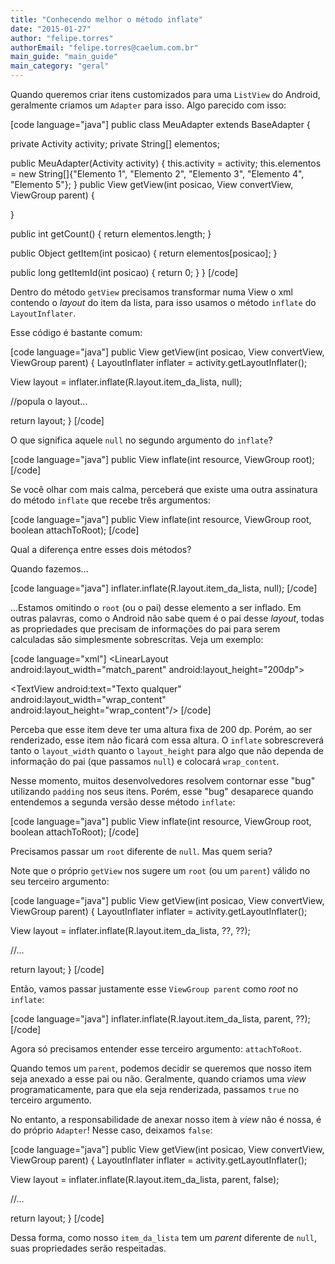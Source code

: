 ```yaml
---
title: "Conhecendo melhor o método inflate"
date: "2015-01-27"
author: "felipe.torres"
authorEmail: "felipe.torres@caelum.com.br"
main_guide: "main_guide"
main_category: "geral"
---
```


Quando queremos criar itens customizados para uma `ListView` do Android, geralmente criamos um `Adapter` para isso. Algo parecido com isso:

\[code language="java"\] public class MeuAdapter extends BaseAdapter {

private Activity activity; private String\[\] elementos;

public MeuAdapter(Activity activity) { this.activity = activity; this.elementos = new String\[\]{"Elemento 1", "Elemento 2", "Elemento 3", "Elemento 4", "Elemento 5"}; } public View getView(int posicao, View convertView, ViewGroup parent) {

}

public int getCount() { return elementos.length; }

public Object getItem(int posicao) { return elementos\[posicao\]; }

public long getItemId(int posicao) { return 0; } } \[/code\]

Dentro do método `getView` precisamos transformar numa View o xml contendo o _layout_ do item da lista, para isso usamos o método `inflate` do `LayoutInflater`.

Esse código é bastante comum:

\[code language="java"\] public View getView(int posicao, View convertView, ViewGroup parent) { LayoutInflater inflater = activity.getLayoutInflater();

View layout = inflater.inflate(R.layout.item\_da\_lista, null);

//popula o layout...

return layout; } \[/code\]

O que significa aquele `null` no segundo argumento do `inflate`?

\[code language="java"\] public View inflate(int resource, ViewGroup root); \[/code\]

Se você olhar com mais calma, perceberá que existe uma outra assinatura do método `inflate` que recebe três argumentos:

\[code language="java"\] public View inflate(int resource, ViewGroup root, boolean attachToRoot); \[/code\]

Qual a diferença entre esses dois métodos?

Quando fazemos...

\[code language="java"\] inflater.inflate(R.layout.item\_da\_lista, null); \[/code\]

...Estamos omitindo o `root` (ou o pai) desse elemento a ser inflado. Em outras palavras, como o Android não sabe quem é o pai desse _layout_, todas as propriedades que precisam de informações do pai para serem calculadas são simplesmente sobrescritas. Veja um exemplo:

\[code language="xml"\] <LinearLayout android:layout\_width="match\_parent" android:layout\_height="200dp">

<TextView android:text="Texto qualquer" android:layout\_width="wrap\_content" android:layout\_height="wrap\_content"/> </LinearLayout> \[/code\]

Perceba que esse item deve ter uma altura fixa de 200 dp. Porém, ao ser renderizado, esse item não ficará com essa altura. O `inflate` sobrescreverá tanto o `layout_width` quanto o `layout_height` para algo que não dependa de informação do pai (que passamos `null`) e colocará `wrap_content`.

Nesse momento, muitos desenvolvedores resolvem contornar esse "bug" utilizando `padding` nos seus itens. Porém, esse "bug" desaparece quando entendemos a segunda versão desse método `inflate`:

\[code language="java"\] public View inflate(int resource, ViewGroup root, boolean attachToRoot); \[/code\]

Precisamos passar um `root` diferente de `null`. Mas quem seria?

Note que o próprio `getView` nos sugere um `root` (ou um `parent`) válido no seu terceiro argumento:

\[code language="java"\] public View getView(int posicao, View convertView, ViewGroup parent) { LayoutInflater inflater = activity.getLayoutInflater();

View layout = inflater.inflate(R.layout.item\_da\_lista, ??, ??);

//...

return layout; } \[/code\]

Então, vamos passar justamente esse `ViewGroup parent` como _root_ no `inflate`:

\[code language="java"\] inflater.inflate(R.layout.item\_da\_lista, parent, ??); \[/code\]

Agora só precisamos entender esse terceiro argumento: `attachToRoot`.

Quando temos um `parent`, podemos decidir se queremos que nosso item seja anexado a esse pai ou não. Geralmente, quando criamos uma _view_ programaticamente, para que ela seja renderizada, passamos `true` no terceiro argumento.

No entanto, a responsabilidade de anexar nosso item à _view_ não é nossa, é do próprio `Adapter`! Nesse caso, deixamos `false`:

\[code language="java"\] public View getView(int posicao, View convertView, ViewGroup parent) { LayoutInflater inflater = activity.getLayoutInflater();

View layout = inflater.inflate(R.layout.item\_da\_lista, parent, false);

//...

return layout; } \[/code\]

Dessa forma, como nosso `item_da_lista` tem um _parent_ diferente de `null`, suas propriedades serão respeitadas.
